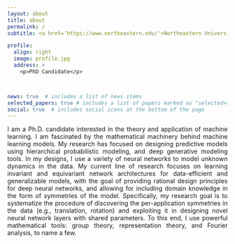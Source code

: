 ```yaml
---
layout: about
title: about
permalink: /
subtitle: <a href='https://www.northeastern.edu/'>Northeastern University</a>. 360 Huntington Ave, Boston, MA, 02115. 

profile:
  align: right
  image: profile.jpg
  address: >
    <p>PhD Candidate</p>



news: true  # includes a list of news items
selected_papers: true # includes a list of papers marked as "selected={true}"
social: true  # includes social icons at the bottom of the page
---
```


<p style='text-align: justify;'> I am a Ph.D. candidate interested in the theory and application of machine learning. I am fascinated by the mathematical machinery behind machine learning models. My research has focused on designing predictive models using hierarchical probabilistic modeling, and deep generative modeling tools. In my designs, I use a variety of neural networks to model unknown dynamics in the data. My current line of research focuses on learning invariant and equivariant network architectures for data-efficient and generalizable models, with the goal of providing rational design principles for deep neural networks, and allowing for including domain knowledge in the form of symmetries of the model. Specifically, my research goal is to systematize the procedure of discovering the per-application symmetries in the data (e.g., translation, rotation) and exploiting it in designing novel neural network layers with shared parameters. To this end, I use powerful mathematical tools: group theory, representation theory, and Fourier analysis, to name a few.  </p>

